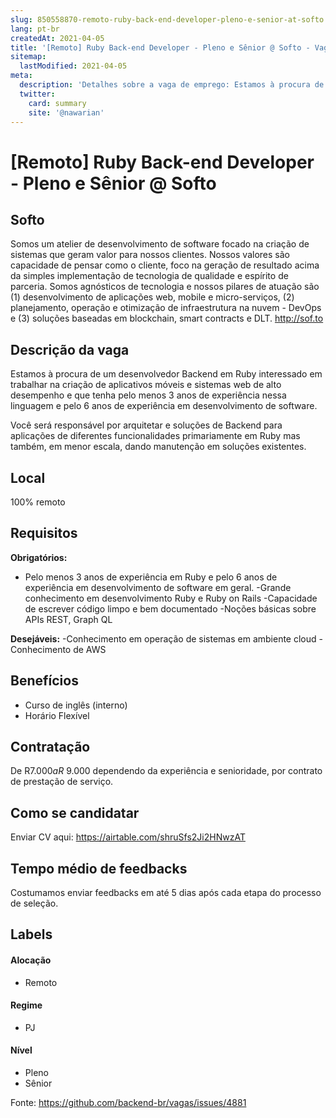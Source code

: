 ```yaml
---
slug: 850558870-remoto-ruby-back-end-developer-pleno-e-senior-at-softo
lang: pt-br
createdAt: 2021-04-05
title: '[Remoto] Ruby Back-end Developer - Pleno e Sênior @ Softo - Vaga de Emprego'
sitemap:
  lastModified: 2021-04-05
meta:
  description: 'Detalhes sobre a vaga de emprego: Estamos à procura de um desenvolvedor Backend em Ruby interessado em trabalhar na criação de aplicativos móveis e sistemas web de alto desempenho e que tenha pelo menos 3 anos de experiência nessa linguagem e pelo 6 anos de experiência em desenvolvimento de software. Você será responsável por arquitetar e soluções de Backend para aplicações de diferentes funcionalidades primariamente em Ruby mas também, em menor escala, dando manutenção em soluções existentes.'
  twitter:
    card: summary
    site: '@nawarian'
---
```


# [Remoto] Ruby Back-end Developer - Pleno e Sênior @ Softo

## Softo

Somos um atelier de desenvolvimento de software focado na criação de sistemas que geram valor para nossos clientes. Nossos valores são capacidade de pensar como o cliente, foco na geração de resultado acima da simples implementação de tecnologia de qualidade e espírito de parceria. Somos agnósticos de tecnologia e nossos pilares de atuação são (1) desenvolvimento de aplicações web, mobile e micro-serviços, (2) planejamento, operação e otimização de infraestrutura na nuvem - DevOps e (3) soluções baseadas em blockchain, smart contracts e DLT. http://sof.to

## Descrição da vaga

Estamos à procura de um desenvolvedor Backend em Ruby interessado em trabalhar na criação de aplicativos móveis e sistemas web de alto desempenho e que tenha pelo menos 3 anos de experiência nessa linguagem e pelo 6 anos de experiência em desenvolvimento de software.

Você será responsável por arquitetar e soluções de Backend para aplicações de diferentes funcionalidades primariamente em Ruby mas também, em menor escala, dando manutenção em soluções existentes. 

## Local

100% remoto

## Requisitos

**Obrigatórios:**
- Pelo menos 3 anos de experiência em Ruby e pelo 6 anos de experiência em desenvolvimento de software em geral.
-Grande conhecimento em desenvolvimento Ruby e Ruby on Rails
-Capacidade de escrever código limpo e bem documentado
-Noções básicas sobre APIs REST, Graph QL

**Desejáveis:**
-Conhecimento em operação de sistemas em ambiente cloud
-Conhecimento de AWS

## Benefícios

- Curso de inglês (interno)
- Horário Flexível

## Contratação

De R$7.000 a R$ 9.000 dependendo da experiência e senioridade, por contrato de prestação de serviço.

## Como se candidatar

Enviar CV aqui: https://airtable.com/shruSfs2Ji2HNwzAT

## Tempo médio de feedbacks

Costumamos enviar feedbacks em até 5 dias após cada etapa do processo de seleção.

## Labels
<!-- retire os labels que não fazem sentido à vaga -->

#### Alocação
- Remoto

#### Regime
- PJ

#### Nível
- Pleno
- Sênior





Fonte: https://github.com/backend-br/vagas/issues/4881